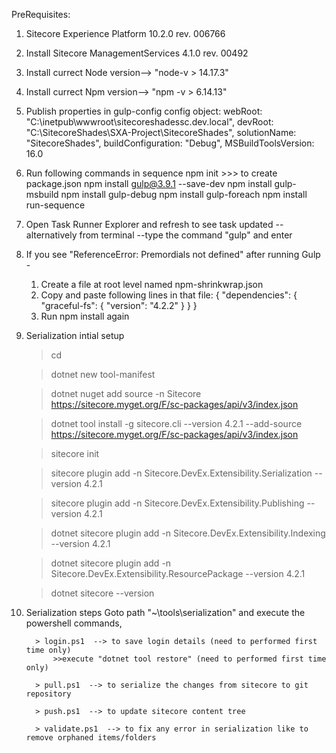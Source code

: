   PreRequisites: 
  1.  Sitecore Experience Platform 10.2.0 rev. 006766 
  2.  Install Sitecore ManagementServices 4.1.0 rev. 00492
  3.  Install currect Node version--> "node-v > 14.17.3"
  4.  Install currect Npm version--> "npm -v > 6.14.13"

1. Publish properties in gulp-config config object:
	    webRoot: "C:\\inetpub\\wwwroot\\sitecoreshadessc.dev.local",
        devRoot: "C:\SitecoreShades\SXA-Project\SitecoreShades",
        solutionName: "SitecoreShades",
        buildConfiguration: "Debug",
        MSBuildToolsVersion: 16.0

2.  Run following commands in sequence
		npm init      >>>       to create package.json
        npm install gulp@3.9.1 --save-dev
        npm install gulp-msbuild
        npm install gulp-debug
        npm install gulp-foreach
		    npm install run-sequence
		
3. Open Task Runner Explorer and refresh to see task updated
      -- alternatively from terminal --type the command "gulp" and enter

4. If you see "ReferenceError: Premordials not defined" after running Gulp - 
    1. Create a file at root level named npm-shrinkwrap.json
    2. Copy and paste following lines in that file:
        {
            "dependencies": {
              "graceful-fs": {
                "version": "4.2.2"
                  }
            }
          }
	  3. Run npm install again	

5. Serialization intial setup

      > cd <project folder>
      
      > dotnet new tool-manifest
      
      > dotnet nuget add source -n Sitecore https://sitecore.myget.org/F/sc-packages/api/v3/index.json
      
      > dotnet tool install -g sitecore.cli --version 4.2.1 --add-source https://sitecore.myget.org/F/sc-packages/api/v3/index.json
      
      > sitecore init
      
      > sitecore plugin add -n Sitecore.DevEx.Extensibility.Serialization --version 4.2.1
      
      > sitecore plugin add -n Sitecore.DevEx.Extensibility.Publishing --version 4.2.1
      
      > dotnet sitecore plugin add -n Sitecore.DevEx.Extensibility.Indexing --version 4.2.1
      
      > dotnet sitecore plugin add -n Sitecore.DevEx.Extensibility.ResourcePackage --version 4.2.1
      
      > dotnet sitecore --version

5.  Serialization steps
   Goto path "~\tools\serialization" and execute the powershell commands,

          > login.ps1  --> to save login details (need to performed first time only)
              >>execute "dotnet tool restore" (need to performed first time only)

          > pull.ps1  --> to serialize the changes from sitecore to git repository

          > push.ps1  --> to update sitecore content tree

          > validate.ps1  --> to fix any error in serialization like to remove orphaned items/folders
		

  
